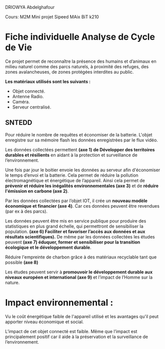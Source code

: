 
DRIOWYA Abdelghafour

  

Cours: M2M Mini projet Sipeed MAix BiT k210

  

# Fiche individuelle Analyse de Cycle de Vie

Ce projet permet de reconnaître la présence des humains et d’animaux en milieu naturel comme des parcs naturels, à proximité des refuges, des zones avalancheuses, de zones protégées interdites au public.

**Les matériaux utilisés sont les suivants :**

- Objet connecté.  
- Antenne Radio.  
- Caméra.  
- Serveur centralisé.

  

## SNTEDD

Pour réduire le nombre de requêtes et économiser de la batterie. L'objet enregistre sur sa mémoire flash les données enregistrées par le flux vidéo.

 Les données collectées permettent **(axe 1) de Développer des territoires durables et résilients** en aidant à la protection et surveillance de l’environnement.

Une fois par jour le boitier envoie les données au serveur afin d'économiser le temps d’envoi et la batterie. Cela permet de réduire la pollution électromagnétique et énergétique de l’appareil. Ainsi cela permet de **prévenir et réduire les inégalités environnementales (axe 3)** et de **réduire l'émission en carbone (axe 2)**.

  

Par les données collectées par l’objet IOT, il crée un **nouveau modèle économique et financier (axe 4)**. Car ces données peuvent être revendues (par ex à des parcs).


Les données peuvent être mis en service publique pour produire des statistiques en plus grand échelle, qui permettront de sensibiliser la population. **(axe 6) Faciliter et favoriser l’accès aux données et aux résultats scientifiques).**
De même par les données collectées les études peuvent **(axe 7) éduquer, former et sensibiliser pour la transition écologique et le développement durable**.

Réduire l'empreinte de charbon grâce à des matériaux recyclable tant que possible **(axe 8)**

Les études peuvent servir à **promouvoir le développement durable aux niveaux européen et international (axe 9)** et l’impact de l’Homme sur la nature.



# Impact environnemental :
Vu le coût énergétique faible de l'appareil utilisé et les avantages qu'il peut apporter niveau économique et social.  

L’impact de cet objet connecté est faible. Même que l’impact est principalement positif car il aide à la préservation et la surveillance de l’environnement.

